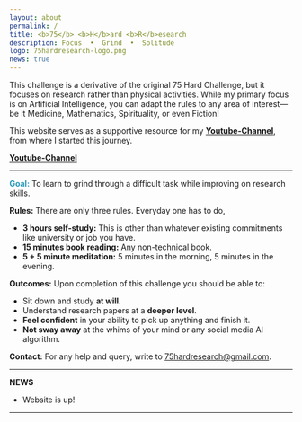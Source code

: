 ```yaml
---
layout: about
permalink: /
title: <b>75</b> <b>H</b>ard <b>R</b>esearch
description: Focus  •  Grind  •  Solitude
logo: 75hardresearch-logo.png
news: true
---
```


<!-- This challenge is derived from the original **75 Hard Challenge but for doing research work** rather than physical activites.
I focus on Artificial Intelligence but one can choose to apply the rules on their choice of area like Medicine, Maths, Spirituality or even fiction!
This website is is a supportive role to my original Youtube Channel [Youtube-Channel](https://www.youtube.com/@75HardResearch). -->

This challenge is a derivative of the original 75 Hard Challenge, but it focuses on research rather than physical activities. While my primary focus is on Artificial Intelligence, you can adapt the rules to any area of interest—be it Medicine, Mathematics, Spirituality, or even Fiction!

This website serves as a supportive resource for my **[Youtube-Channel](https://www.youtube.com/@75HardResearch)**, from where I started this journey.

**[Youtube-Channel](https://www.youtube.com/@75HardResearch)**

***
<b style="color:#2698BA;">Goal:</b>
To learn to grind through a difficult task while improving on research skills.


**Rules:**
There are only three rules. Everyday one has to do,
- <b>3 hours self-study:</b> This is other than whatever existing commitments like university or job you have.
- <b>15 minutes book reading:</b> Any non-technical book.
- <b>5 + 5 minute meditation:</b> 5 minutes in the morning, 5 minutes in the evening.

**Outcomes:**
Upon completion of this challenge you should be able to:
- Sit down and study <b>at will</b>.
- Understand research papers at a <b>deeper level</b>.
- <b>Feel confident</b> in your ability to pick up anything and finish it.
- <b>Not sway away</b> at the whims of your mind or any social media AI algorithm.



**Contact:** For any help and query, write to 75hardresearch@gmail.com.


***
**NEWS**

- Website is up!

***
